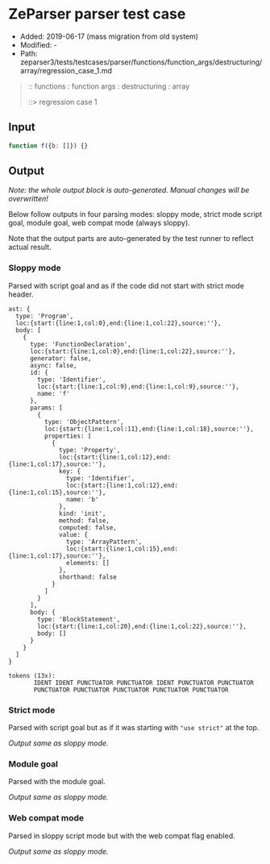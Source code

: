 # ZeParser parser test case

- Added: 2019-06-17 (mass migration from old system)
- Modified: -
- Path: zeparser3/tests/testcases/parser/functions/function_args/destructuring/array/regression_case_1.md

> :: functions : function args : destructuring : array
>
> ::> regression case 1

## Input

`````js
function f({b: []}) {}
`````

## Output

_Note: the whole output block is auto-generated. Manual changes will be overwritten!_

Below follow outputs in four parsing modes: sloppy mode, strict mode script goal, module goal, web compat mode (always sloppy).

Note that the output parts are auto-generated by the test runner to reflect actual result.

### Sloppy mode

Parsed with script goal and as if the code did not start with strict mode header.

`````
ast: {
  type: 'Program',
  loc:{start:{line:1,col:0},end:{line:1,col:22},source:''},
  body: [
    {
      type: 'FunctionDeclaration',
      loc:{start:{line:1,col:0},end:{line:1,col:22},source:''},
      generator: false,
      async: false,
      id: {
        type: 'Identifier',
        loc:{start:{line:1,col:9},end:{line:1,col:9},source:''},
        name: 'f'
      },
      params: [
        {
          type: 'ObjectPattern',
          loc:{start:{line:1,col:11},end:{line:1,col:18},source:''},
          properties: [
            {
              type: 'Property',
              loc:{start:{line:1,col:12},end:{line:1,col:17},source:''},
              key: {
                type: 'Identifier',
                loc:{start:{line:1,col:12},end:{line:1,col:15},source:''},
                name: 'b'
              },
              kind: 'init',
              method: false,
              computed: false,
              value: {
                type: 'ArrayPattern',
                loc:{start:{line:1,col:15},end:{line:1,col:17},source:''},
                elements: []
              },
              shorthand: false
            }
          ]
        }
      ],
      body: {
        type: 'BlockStatement',
        loc:{start:{line:1,col:20},end:{line:1,col:22},source:''},
        body: []
      }
    }
  ]
}

tokens (13x):
       IDENT IDENT PUNCTUATOR PUNCTUATOR IDENT PUNCTUATOR PUNCTUATOR
       PUNCTUATOR PUNCTUATOR PUNCTUATOR PUNCTUATOR PUNCTUATOR
`````

### Strict mode

Parsed with script goal but as if it was starting with `"use strict"` at the top.

_Output same as sloppy mode._

### Module goal

Parsed with the module goal.

_Output same as sloppy mode._

### Web compat mode

Parsed in sloppy script mode but with the web compat flag enabled.

_Output same as sloppy mode._
